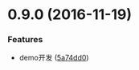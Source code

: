 <a name="0.9.0"></a>
# 0.9.0 (2016-11-19)


### Features

* demo开发 ([5a74dd0](https://github.com/semious/gallery/commit/5a74dd0))



